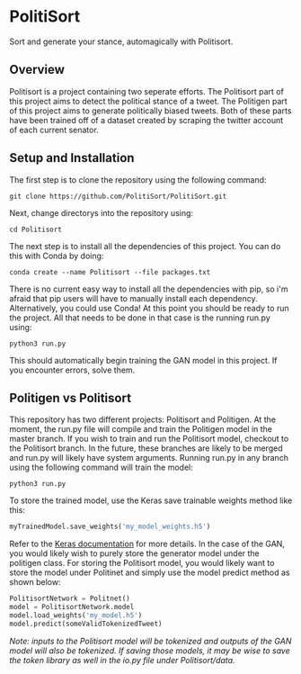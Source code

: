 # PolitiSort
Sort and generate your stance, automagically with Politisort. 

## Overview

Politisort is a project containing two seperate efforts. The Politisort part of this project aims to detect the political stance of a tweet. The Politigen part of this project aims to generate politically biased tweets. Both of these parts have been trained off of a dataset created by scraping the twitter account of each current senator.




## Setup and Installation
The first step is to clone the repository using  the following command:

```
git clone https://github.com/PolitiSort/PolitiSort.git
 ```

Next, change directorys into the repository using:

```
cd Politisort
```

The next step is to install all the dependencies of this project. You can do this with Conda by doing:

``` 
conda create --name Politisort --file packages.txt
```

There is no current easy way to install all the dependencies with pip, so i'm afraid that pip users will have to manually install each dependency. Alternatively, you could use Conda!
At this point you should be ready to run the project. All that needs to be done in that case is the running run.py using:

```
python3 run.py
```

This should automatically begin training the GAN model in this project. If you encounter errors, solve them.

## Politigen vs Politisort

This repository has two different projects: Politisort and Politigen. At the moment, the run.py file will compile and train the Politigen model in the master branch. If you wish to train and run the Politisort model, checkout to the Politisort branch. In the future, these branches are likely to be merged and run.py will likely have system arguments. Running run.py in any branch using the following command will train the model:

```
python3 run.py
```

To store the trained model, use the Keras save trainable weights method like this:

```python
myTrainedModel.save_weights('my_model_weights.h5')
```

Refer to the [Keras documentation](https://keras.io/getting_started/faq/#what-are-my-options-for-saving-models) for more details. In the case of the GAN, you would likely wish to purely store the generator model under the politigen class. For storing the Politisort model, you would likely want to store the model under Politinet and simply use the model predict method as shown below:

```python
PolitisortNetwork = Politnet()
model = PolitisortNetwork.model
model.load_weights('my_model.h5')
model.predict(someValidTokenizedTweet)
```

*Note: inputs to the Politisort model will be tokenized and outputs of the GAN model will also be tokenized. If saving those models, it may be wise to save the token library as well in the io.py file under Politisort/data.*